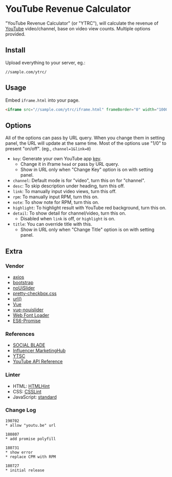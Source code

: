# YouTube Revenue Calculator

"YouTube Revenue Calculator" (or "YTRC"),
will calculate the revenue of [YouTube](https://www.youtube.com/) video/channel,
base on video view counts.
Multiple options provided.

## Install

Upload everything to your server, eg.:

```text
//sample.com/ytrc/
```

## Usage

Embed `iframe.html` into your page.

```html
<iframe src="//sample.com/ytrc/iframe.html" frameBorder="0" width="1000" height="800"></iframe>
```

## Options

All of the options can pass by URL query.
When you change them in setting panel, the URL will update at the same time.
Most of the options use "1/0" to present "on/off".
(eg., `channel=1&link=0`)

* `key`: Generate your own YouTube app [key](https://console.developers.google.com/).
  * Change it in iframe `head` or pass by URL query.
  * Show in URL only when "Change Key" option is on with setting panel.
* `channel`: Default mode is for "video", turn this on for "channel".
* `desc`: To skip description under heading, turn this off.
* `link`: To manually input video views, turn this off.
* `rpm`: To manually input RPM, turn this on.
* `note`: To show note for RPM, turn this on.
* `highlight`: To highlight result with YouTube red background, turn this on.
* `detail`: To show detail for channel/video, turn this on.
  * Disabled when `link` is off, or `highlight` is on.
* `title`: You can override title with this.
  * Show in URL only when "Change Title" option is on with setting panel.

## Extra

### Vendor

* [axios](https://github.com/axios/axios)
* [bootstrap](https://github.com/twbs/bootstrap)
* [noUiSlider](https://github.com/leongersen/noUiSlider)
* [pretty-checkbox.css](https://github.com/lokesh-coder/pretty-checkbox)
* [url()](https://github.com/websanova/js-url)
* [Vue](https://github.com/vuejs/vue)
* [vue-nouislider](https://github.com/horans/vue-nouislider)
* [Web Font Loader](https://github.com/typekit/webfontloader)
* [ES6-Promise](https://github.com/stefanpenner/es6-promise)

### References

* [SOCIAL BLADE](https://socialblade.com/youtube/youtube-money-calculator)
* [Influencer MarketingHub](https://influencermarketinghub.com/youtube-money-calculator/)
* [YTSC](https://subscribercounter.com/)
* [YouTube API Reference](https://developers.google.com/youtube/v3/docs/)

### Linter

* HTML: [HTMLHint](https://github.com/yaniswang/HTMLHint)
* CSS: [CSSLint](https://github.com/CSSLint/csslint)
* JavaScript: [standard](https://github.com/standard/standard)

### Change Log

```text
190702
* allow "youtu.be" url

180807
* add promise polyfill

180731
* show error
* replace CPM with RPM

180727
* initial release